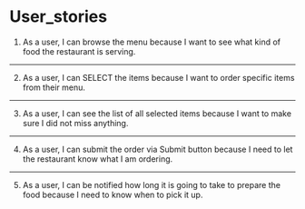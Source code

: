 # User_stories 

1. As a user, I can browse the menu because I want to see 
what kind of food the restaurant is serving.

**********************************************************

2. As a user, I can SELECT
the items because I want to order specific items from their menu.

**********************************************************

3. As a user, I can see the list of all selected items because
I want to make sure I did not miss anything.

**********************************************************

4. As a user, I can submit the order via Submit button because
I need to let the restaurant know what I am ordering.

**********************************************************

5. As a user, I can be notified how long it is going to take
to prepare the food because I need to know when to pick it up.
